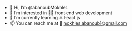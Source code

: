 - 👋 Hi, I’m @abanoubMokhles
- 👀 I’m interested in 👨‍💻 front-end web development
- 🌱 I’m currently learning ⚛ React.js
- 📫 You can reach me at 📧 mokhles.abanoub1@gmail.com

<!---
abanoubMokhles/abanoubMokhles is a ✨ special ✨ repository because its `README.md` (this file) appears on your GitHub profile.
You can click the Preview link to take a look at your changes.
--->
